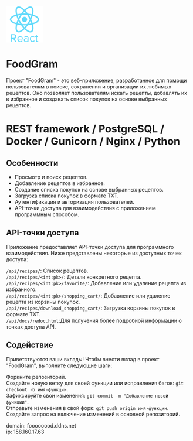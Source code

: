 <img src="https://github.com/devicons/devicon/blob/master/icons/react/react-original-wordmark.svg" title="React" alt="React" width="100" height="100"/>&nbsp;
# FoodGram

Проект "FoodGram" - это веб-приложение, разработанное для помощи пользователям в поиске, сохранении и организации их любимых рецептов. Оно позволяет пользователям искать рецепты, добавлять их в избранное и создавать список покупок на основе выбранных рецептов.


# REST framework / PostgreSQL / Docker / Gunicorn / Nginx / Python


## Особенности<br>

- Просмотр и поиск рецептов.<br>
- Добавление рецептов в избранное.<br>
- Создание списка покупок на основе выбранных рецептов.<br>
- Загрузка списка покупок в формате TXT.<br>
- Аутентификация и авторизация пользователей.<br>
- API-точки доступа для взаимодействия с приложением программным способом.<br>

## API-точки доступа<br>
Приложение предоставляет API-точки доступа для программного взаимодействия. Ниже представлены некоторые из доступных точек доступа:<br>

`/api/recipes/`: Список рецептов.<br>
`/api/recipes/<int:pk>/`: Детали конкретного рецепта.<br>
`/api/recipes/<int:pk>/favorite/`: Добавление или удаление рецепта из избранного.<br>
`/api/recipes/<int:pk>/shopping_cart/`: Добавление или удаление рецепта из корзины покупок.<br>
`/api/recipes/download_shopping_cart/`: Загрузка корзины покупок в формате TXT.<br>
`/api/docs/redoc.html`:Для получения более подробной информации о точках доступа API.<br>

## Содействие<br>
Приветствуются ваши вклады! Чтобы внести вклад в проект "FoodGram", выполните следующие шаги:<br>

Форкните репозиторий.<br>
Создайте новую ветку для своей функции или исправления багов: `git checkout -b имя-функции`.<br>
Зафиксируйте свои изменения: `git commit -m "Добавление новой функции"`.<br>
Отправьте изменения в свой форк: `git push origin имя-функции`.<br>
Создайте запрос на включение изменений в основной репозиторий.<br>


domain: foooooood.ddns.net<br>
ip: 158.160.17.63<br>
